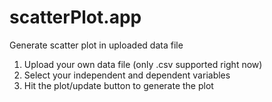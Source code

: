 # scatterPlot.app
Generate scatter plot in uploaded data file
1. Upload your own data file (only .csv supported right now)
2. Select your independent and dependent variables
3. Hit the plot/update button to generate the plot
